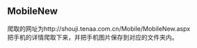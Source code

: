 ## MobileNew 
爬取的网址为http://shouji.tenaa.com.cn/Mobile/MobileNew.aspx <br>
把手机的详情爬取下来，并把手机图片保存到对应的文件夹内。
